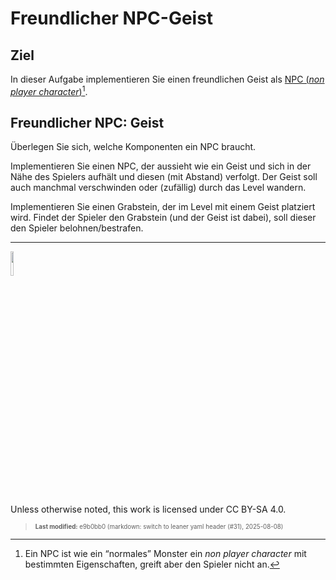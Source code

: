 # Freundlicher NPC-Geist

## Ziel

In dieser Aufgabe implementieren Sie einen freundlichen Geist als [NPC
(*non player
character*)](https://en.wikipedia.org/wiki/Non-player_character)[^1].

## Freundlicher NPC: Geist

Überlegen Sie sich, welche Komponenten ein NPC braucht.

Implementieren Sie einen NPC, der aussieht wie ein Geist und sich in der
Nähe des Spielers aufhält und diesen (mit Abstand) verfolgt. Der Geist
soll auch manchmal verschwinden oder (zufällig) durch das Level wandern.

Implementieren Sie einen Grabstein, der im Level mit einem Geist
platziert wird. Findet der Spieler den Grabstein (und der Geist ist
dabei), soll dieser den Spieler belohnen/bestrafen.

------------------------------------------------------------------------

<img src="https://licensebuttons.net/l/by-sa/4.0/88x31.png" width="10%">

Unless otherwise noted, this work is licensed under CC BY-SA 4.0.

<blockquote><p><sup><sub><strong>Last modified:</strong> e9b0bb0 (markdown: switch to leaner yaml header (#31), 2025-08-08)<br></sub></sup></p></blockquote>

[^1]: Ein NPC ist wie ein “normales” Monster ein *non player character*
    mit bestimmten Eigenschaften, greift aber den Spieler nicht an.

